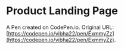 # Product Landing Page

A Pen created on CodePen.io. Original URL: [https://codepen.io/vibha22/pen/ExmmyZz](https://codepen.io/vibha22/pen/ExmmyZz).


